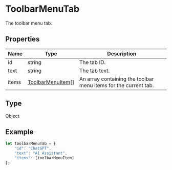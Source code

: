 # ToolbarMenuTab

The toolbar menu tab.

## Properties

| Name | Type | Description |
| ---- | ---- | ----------- |
| id | string | The tab ID. |
| text | string | The tab text. |
| items | [ToolbarMenuItem](../Enumeration/ToolbarMenuItem.md)[] | An array containing the toolbar menu items for the current tab. |
## Type

Object



## Example

```javascript editor-xlsx
let toolbarMenuTab = {
    "id": "ChatGPT",
    "text": "AI Assistant",
    "items": [toolbarMenuItem]
};
```
